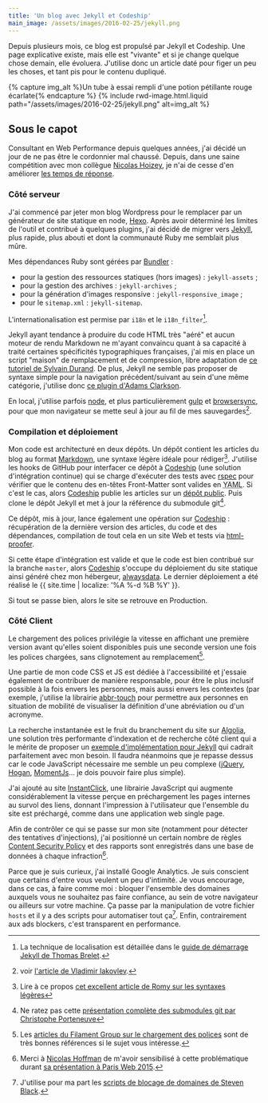 ```yaml
---
title: 'Un blog avec Jekyll et Codeship'
main_image: /assets/images/2016-02-25/jekyll.png
---
```


Depuis plusieurs mois, ce blog est propulsé par Jekyll et Codeship. Une page
explicative existe, mais elle est "vivante" et si je change quelque chose
demain, elle évoluera. J'utilise donc un article daté pour figer un peu les
choses, et tant pis pour le contenu dupliqué.

<!-- more -->

{% capture img_alt %}Un tube à essai rempli d'une potion pétillante rouge
écarlate{% endcapture %} {% include rwd-image.html.liquid
path="/assets/images/2016-02-25/jekyll.png"
alt=img_alt
%}

## Sous le capot

Consultant en Web Performance depuis quelques années, j'ai décidé un jour de ne
pas être le cordonnier mal chaussé. Depuis, dans une saine compétition avec mon
collègue [Nicolas Hoizey](http://nicolas-hoizey.com/), je n'ai de cesse d'en
améliorer
[les temps de réponse](http://www.webpagetest.org/testlog.php?days=365&filter=borisschapira.com&all=on 'Tests de performance WebPageTest lancés sur ce site').

### Côté serveur

J'ai commencé par jeter mon blog Wordpress pour le remplacer par un générateur
de site statique en <span lang="en">node</span>,
[Hexo](https://github.com/hexojs/hexo). Après avoir déterminé les limites de
l'outil et contribué à quelques <span lang="en">plugins</span>, j'ai décidé de
migrer vers [Jekyll](https://jekyllrb.com/), plus rapide, plus abouti et dont la
communauté Ruby me semblait plus mûre.

Mes dépendances Ruby sont gérées par [Bundler](http://bundler.io/) :

- pour la gestion des ressources statiques (hors images) : `jekyll-assets` ;
- pour la gestion des archives : `jekyll-archives` ;
- pour la génération d'images <span lang="en">responsive</span> :
  `jekyll-responsive_image` ;
- pour le `sitemap.xml` : `jekyll-sitemap`.

L'internationalisation est permise par `i18n` et le `i18n_filter`[^2].

[^2]: La technique de localisation est détaillée dans le
  [guide de démarrage Jekyll de Thomas Brelet](http://www.toam.fr/20-05-2013-guide-demarrage-jekyll/#localiser-jekyll).

Jekyll ayant tendance à produire du code HTML très "aéré" et aucun moteur de
rendu Markdown ne m'ayant convaincu quant à sa capacité à traité certaines
spécificités typographiques françaises, j'ai mis en place un script "maison" de
remplacement et de compression, libre adaptation de
[ce tutoriel de Sylvain Durand](https://www.sylvaindurand.org/ameliorer-la-typographie-avec-jekyll/ 'Améliorer la typographie avec Jekyll').
De plus, Jekyll ne semble pas proposer de syntaxe simple pour la navigation
précédent/suivant au sein d'une même catégorie, j'utilise donc
[ce plugin d'Adams Clarkson](http://ajclarkson.co.uk/blog/jekyll-category-post-navigation/ 'Jekyll Post Navigation Within a Category').

En local, j'utilise parfois [node](https://nodejs.org/), et plus
particulièrement [gulp](http://gulpjs.com/) et
[browsersync](http://www.browsersync.io/), pour que mon navigateur se mette seul
à jour au fil de mes sauvegardes[^5].

[^5]: voir
  [l'article de Vladimir Iakovlev](https://nvbn.github.io/2015/06/19/jekyll-browsersync/ 'Add live reloading to Jekyll with Gulp and Browsersync').

### Compilation et déploiement

Mon code est architecturé en deux dépôts. Un dépôt contient les articles du blog
au format [Markdown](https://fr.wikipedia.org/wiki/Markdown), une syntaxe légère
idéale pour rédiger[^3]. J'utilise les <span lang="en">hooks</span> de GitHub
pour interfacer ce dépôt à [Codeship](https://codeship.com/) (une solution
d'intégration continue) qui se charge d'exécuter des tests avec
[rspec](http://rspec.info/) pour vérifier que le contenu des en-têtes
Front-Matter sont valides en
<abbr lang="en" title="YAML Ain't Markup Language">YAML</abbr>. Si c'est le cas,
alors [Codeship](https://codeship.com/) publie les articles sur un
[dépôt public](https://github.com/borisschapira/blog). Puis clone le dépôt
Jekyll et met à jour la référence du <span lang="en">submodule</span> git[^4].

Ce dépôt, mis à jour, lance également une opération sur
[Codeship](https://codeship.com/) : récupération de la dernière version des
articles, du code et des dépendances, compilation de tout cela en un site Web et
tests via [html-proofer](https://github.com/gjtorikian/html-proofer).

Si cette étape d'intégration est valide et que le code est bien contribué sur la
branche `master`, alors [Codeship](https://codeship.com/) s'occupe du
déploiement du site statique ainsi généré chez mon hébergeur,
<a href="https://www.alwaysdata.com/">alwaysdata</a>. Le dernier déploiement a
été réalisé le {{ site.time | localize: '%A %-d %B %Y' }}.

[^3]: Lire à ce propos
  [cet excellent article de Romy sur les syntaxes légères](http://romy.tetue.net/syntaxes-legeres-pour-rediger)

[^4]: Ne ratez pas cette
  [présentation complète des submodules git par Christophe Porteneuve](http://www.git-attitude.fr/2014/12/31/git-submodules/)

Si tout se passe bien, alors le site se retrouve en Production.

### Côté Client

Le chargement des polices privilégie la vitesse en affichant une première
version avant qu'elles soient disponibles puis une seconde version une fois les
polices chargées, sans clignotement au remplacement[^font].

[^font]: Les
  [articles du Filament Group sur le chargement des polices](https://www.filamentgroup.com/lab/font-events.html)
  sont de très bonnes références si le sujet vous intéresse.

Une partie de mon code CSS et JS est dédiée à l'accessibilité et j'essaie
également de contribuer de manière responsable, pour être le plus inclusif
possible à la fois envers les personnes, mais aussi envers les contextes (par
exemple, j'utilise la librairie
[abbr-touch](http://www.growingwiththeweb.com/2014/09/making-abbr-elements-touch-accessible.html)
pour permettre aux personnes en situation de mobilité de visualiser la
définition d'une abréviation ou d'un acronyme.

La recherche instantanée est le fruit du branchement du site sur
[Algolia](https://www.algolia.com/), une solution très performante d'indexation
et de recherche côté client qui a le mérite de proposer un
[exemple d'implémentation pour Jekyll](https://blog.algolia.com/instant-search-blog-documentation-jekyll-plugin/ 'Add instant search to your blog or documentation using our Jekyll plugin')
qui cadrait parfaitement avec mon besoin. Il faudra néanmoins que je repasse
dessus car le code JavaScript nécessaire me semble un peu complexe
([jQuery](https://jquery.com/), [Hogan](http://twitter.github.io/hogan.js/),
[MomentJs](http://momentjs.com/)… je dois pouvoir faire plus simple).

J'ai ajouté au site [InstantClick](http://instantclick.io/), une librairie
JavaScript qui augmente considérablement la vitesse perçue en préchargement les
pages internes au survol des liens, donnant l'impression à l'utilisateur que
l'ensemble du site est préchargé, comme dans une application web
<span lang="en">single page</span>.

Afin de contrôler ce qui se passe sur mon site (notamment pour détecter des
tentatives d'injections), j'ai positionné un certain nombre de règles
[Content Security Policy](https://developer.mozilla.org/fr/docs/S%C3%A9curit%C3%A9/CSP)
et des rapports sont enregistrés dans une base de données à chaque
infraction[^7].

[^7]: Merci à [Nicolas Hoffman](https://twitter.com/Nico3333fr) de m'avoir
  sensibilisé à cette problématique durant
  [sa présentation à Paris Web 2015](http://www.nicolas-hoffmann.net/content-security-policy-parisweb-2015/ 'CSP: Content Security Policy').

Parce que je suis curieux, j'ai installé Google Analytics. Je suis conscient que
certains d'entre vous veulent un peu d'intimité. Je vous encourage, dans ce cas,
à faire comme moi : bloquer l'ensemble des domaines auxquels vous ne souhaitez
pas faire confiance, au sein de votre navigateur ou ailleurs sur votre machine.
Ça passe par la manipulation de votre fichier `hosts` et il y a des scripts pour
automatiser tout ça[^6]. Enfin, contrairement aux <span lang="en">ads
blockers</span>, c'est transparent en performance.

[^6]: J'utilise pour ma part les
  [scripts de blocage de domaines de Steven Black](https://github.com/StevenBlack/hosts).
